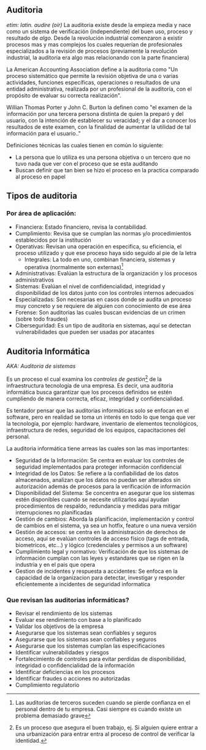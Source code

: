 ## Auditoria 
_etim: latin. audire (oír)_
La auditoria existe desde la empieza media y nace como un sistema de verificación (independiente) del buen uso, proceso y resultado de *algo*. Desde la revolución industrial comenzaron a existir procesos mas y mas complejos los cuales requerían de profesionales especializados a la revisión de procesos (previamente la revolución industrial, la auditoria era algo mas relacionando con la parte financiera) 

La American Accounting Association define a la auditoria como "Un proceso sistemático que permite la revisión objetiva de una o varias actividades, funciones específicas, operaciones o resultados de una entidad administrativa, realizada por un profesional de la auditoría, con el propósito de evaluar su correcta realización".

Willian Thomas Porter y John C. Burton la definen como "el examen de la información por una tercera persona distinta de quien la preparó y del usuario, con la intención de establecer su veracidad; y el dar a conocer los resultados de este examen, con la finalidad de aumentar la utilidad de tal información para el usuario.."

Definiciones técnicas las cuales tienen en común lo siguiente: 
- La persona que lo utiliza es una persona objetiva o un tercero que no tuvo nada que ver con el proceso que se esta auditando
- Buscan definir que tan bien se hizo el proceso en la practica comparado al proceso en papel

## Tipos de auditoria 
### Por área de aplicación:
- Financiera: Estado financiero, revisa la contabilidad.
- Cumplimiento: Revisa que se cumplan las normas y/o procedimientos establecidos por la institución
- Operativas: Revisan una operación en especifica, su eficiencia, el proceso utilizado y que ese proceso haya sido seguido al pie de la letra
	- Integrales: La todo en uno, combinan financiera, sistemas y operativa (normalmente son externas)[^2]
- Administrativas: Evalúan la estructura de la organización y los procesos administrativos
- Sistemas: Evalúan el nivel de confidencialidad, integridad y disponibilidad de los datos junto con los controles internos adecuados 
- Especializadas: Son necesarias en casos donde se audita un proceso muy concreto y se requiere de alguien con conocimiento de ese área
- Forense: Son auditorias las cuales buscan evidencias de un crimen (sobre todo fraudes)
- Ciberseguridad: Es un tipo de auditoria en sistemas, aquí se detectan vulnerabilidades que pueden ser usadas por atacantes
## Auditoria Informática
_AKA: Auditoria de sistemas_

Es un proceso el cual examina los *controles de gestión*[^1] de la infraestructura tecnología de una empresa. Es decir, una auditoria informática busca garantizar que los procesos definidos se estén cumpliendo de manera correcta, eficaz, integridad y confidencialidad.

Es tentador pensar que las auditorias informáticas solo se enfocan en el software, pero en realidad se toma un interés en todo lo que tenga que ver la tecnología, por ejemplo: hardware, inventario de elementos tecnológicos, infraestructura de redes, seguridad de los equipos, capacitaciones del personal. 

La auditoria informática tiene arreas las cuales son las mas importantes:
- Seguridad de la Información: Se centra en evaluar los controles de seguridad implementados para proteger información confidencial
- Integridad de los Datos: Se refiere a la confiabilidad de los datos almacenados, analizan que los datos no puedan ser alterados sin autorización además de procesos para la verificación de información
- Disponibilidad del Sistema: Se concentra en asegurar que los sistemas estén disponibles cuando se necesite utilizarlos aquí ayudan procedimientos de respaldo, redundancia y medidas para mitigar interrupciones no planificadas 
- Gestión de cambios: Aborda la planificación, implementación y control de cambios en el sistema, ya sea un hotfix, feature o una nueva versión 
- Gestión de accesos: se centra en la administración de derechos de acceso, aquí se evalúan controles de acceso físico (tags de entrada, biometricos, etc...) y lógico (credenciales y permisos a un software)
- Cumplimiento legal y normativo: Verificación de que los sistemas de información cumplan con las leyes y estandares que se rigen en la industria y en el pais que opera
- Gestion de incidentes y respuesta a accidentes: Se enfoca en la capacidad de la organizacion para detectar, investigar y responder eficientemente a incidentes de seguridad informatica

### Que revisan las auditorias informáticas?
- Revisar el rendimiento de los sistemas 
- Evaluar ese rendimiento con base a lo planificado
- Validar los objetivos de la empresa 
- Asegurarse que los sistemas sean confiables y seguros 
- Asegurarse que los sistemas sean confiables y seguros 
- Asegurarse que los sistemas cumplan las especificaciones 
- Identificar vulnerabilidades y riesgos
- Fortalecimiento de controles para evitar perdidas de disponibilidad, integridad o confidencialidad de la información
- Identificar deficiencias en los procesos
- Identificar fraudes o acciones no autorizadas
- Cumplimiento regulatorio

[^1]:Es un proceso que asegura el buen trabajo, ej. Si alguien quiere entrar a una urbanización para entrar entra al proceso de control de verificar la identidad. 
[^2]: Las auditorias de terceros suceden cuando se pierde confianza en el personal dentro de tu empresa. Casi siempre es cuando existe un problema demasiado grave